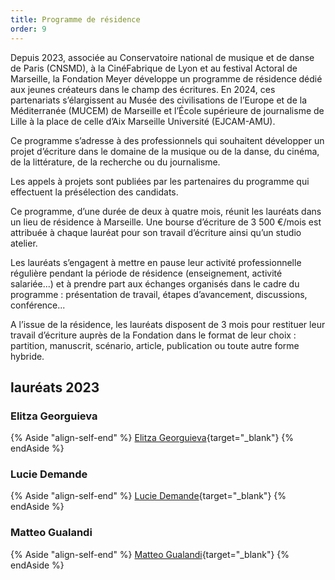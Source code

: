 ```yaml
---
title: Programme de résidence
order: 9
---
```


Depuis 2023, associée au Conservatoire national de musique et de danse de Paris (CNSMD), à la CinéFabrique de Lyon et au festival Actoral de Marseille, la Fondation Meyer développe un programme de résidence dédié aux jeunes créateurs dans le champ des écritures. En 2024, ces partenariats s’élargissent au Musée des civilisations de l’Europe et de la Méditerranée (MUCEM) de Marseille et l’École supérieure de journalisme de Lille à la place de celle d’Aix Marseille Université (EJCAM-AMU).

Ce programme s’adresse à des professionnels qui souhaitent développer un projet d’écriture dans le domaine de la musique ou de la danse, du cinéma, de la littérature, de la recherche ou du journalisme.

Les appels à projets sont publiées par les partenaires du programme qui effectuent la présélection des candidats.

Ce programme, d’une durée de deux à quatre mois, réunit les lauréats dans un lieu de résidence à Marseille. Une bourse d’écriture de 3 500 €/mois  est attribuée à chaque lauréat pour son travail d’écriture ainsi qu’un studio atelier.

Les lauréats s’engagent à mettre en pause leur activité professionnelle régulière pendant la période de résidence (enseignement, activité salariée...) et à prendre part aux échanges organisés dans le cadre du programme : présentation de travail, étapes d’avancement, discussions, conférence...

A l’issue de la résidence, les lauréats disposent de 3 mois pour restituer leur travail d’écriture auprès de la Fondation dans le format de leur choix : partition, manuscrit, scénario, article, publication ou toute autre forme hybride.

## lauréats 2023

### <span>Elitza Georguieva</span>
{% Aside "align-self-end" %}
  [Elitza Georguieva](/actualites/elitza-gueorguieva,-ou-la-langue-en-jeu){target="_blank"}
{% endAside %}

### <span>Lucie Demande</span>
{% Aside "align-self-end" %}
  [Lucie Demande](/actualites/lucie-demange,-ou-le-regard-fluide){target="_blank"}
{% endAside %}

### <span>Matteo Gualandi</span>
{% Aside "align-self-end" %}
  [Matteo Gualandi](/actualites/matteo-gualandi,-ou-le-plaisir-de-la-composition/){target="_blank"}
{% endAside %}
